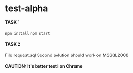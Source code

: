 # test-alpha

#### TASK 1
`npm install`
`npm start`

#### TASK 2 
File request.sql
Second solution should work on MSSQL2008

#### CAUTION: It's better test i on Chrome
